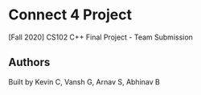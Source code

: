 # Connect 4 Project

[Fall 2020] CS102 C++ Final Project - Team Submission

## Authors
Built by Kevin C, Vansh G, Arnav S, Abhinav B
